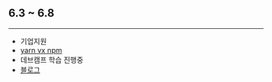 ## 6.3 ~ 6.8

---

- 기업지원
- [yarn vx npm](https://velog.io/@yeahzzl/yarn-npm-npx-%EB%AD%90%EA%B0%80-%EB%8B%A4%EB%A5%BC%EA%B9%8C)
- 데브캠프 학습 진행중
- [블로그](https://velog.io/@yeahzzl/Next%EB%A1%9C-%EB%8B%A4%ED%81%AC%EB%AA%A8%EB%93%9C-%EA%B5%AC%ED%98%84%ED%95%98%EA%B8%B0next-themes)
